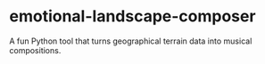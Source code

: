 # emotional-landscape-composer
A fun Python tool that turns geographical terrain data into musical compositions.
